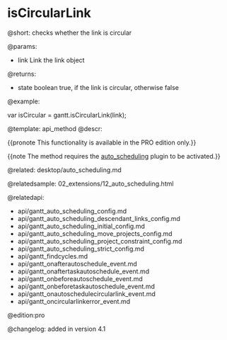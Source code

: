 isCircularLink
=============


@short:
	checks whether the link is circular

@params:

- link			Link		the link object

@returns:

- state			boolean		true, if the link is circular, otherwise false


@example:

var isCircular = gantt.isCircularLink(link);

@template:	api_method
@descr:

{{pronote This functionality is available in the PRO edition only.}}

{{note The method requires the [auto_scheduling](desktop/extensions_list.md#autoscheduling) plugin to be activated.}}

@related:
desktop/auto_scheduling.md

@relatedsample:
02_extensions/12_auto_scheduling.html

@relatedapi:

- api/gantt_auto_scheduling_config.md
- api/gantt_auto_scheduling_descendant_links_config.md
- api/gantt_auto_scheduling_initial_config.md
- api/gantt_auto_scheduling_move_projects_config.md
- api/gantt_auto_scheduling_project_constraint_config.md
- api/gantt_auto_scheduling_strict_config.md
- api/gantt_findcycles.md
- api/gantt_onafterautoschedule_event.md
- api/gantt_onaftertaskautoschedule_event.md
- api/gantt_onbeforeautoschedule_event.md
- api/gantt_onbeforetaskautoschedule_event.md
- api/gantt_onautoschedulecircularlink_event.md
- api/gantt_oncircularlinkerror_event.md

@edition:pro

@changelog:
added in version 4.1